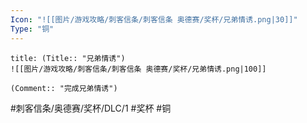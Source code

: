 ```yaml
---
Icon: "![[图片/游戏攻略/刺客信条/刺客信条 奥德赛/奖杯/兄弟情诱.png|30]]"
Type: "铜"
---
```

```ad-common-bronze-trophy
title: (Title:: "兄弟情诱")
![[图片/游戏攻略/刺客信条/刺客信条 奥德赛/奖杯/兄弟情诱.png|100]]

(Comment:: "完成兄弟情诱")
```

#刺客信条/奥德赛/奖杯/DLC/1 #奖杯 #铜
